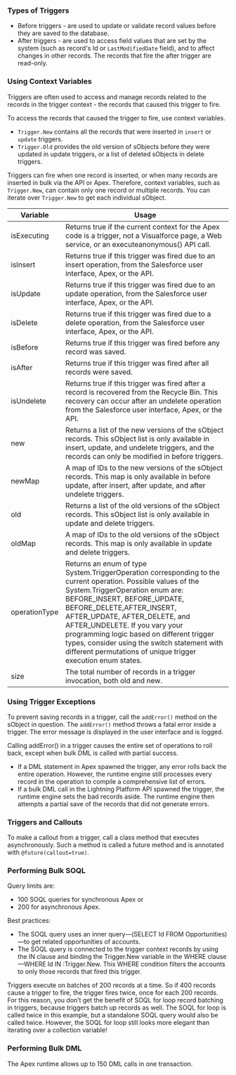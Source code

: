 ### Types of Triggers

* Before triggers - are used to update or validate record values before they are saved to the database.
* After triggers - are used to access field values that are set by the system (such as record's Id or `LastModifiedDate` field), and to affect changes in other records.  The records that fire the after trigger are read-only.

### Using Context Variables
Triggers are often used to access and manage records related to the records in the trigger context - the records that caused this trigger to fire.

To access the records that caused the trigger to fire, use context variables. 
* `Trigger.New` contains all the records that were inserted in `insert` or `update` triggers. 
* `Trigger.Old` provides the old version of sObjects before they were updated in update triggers, or a list of deleted sObjects in delete triggers. 

Triggers can fire when one record is inserted, or when many records are inserted in bulk via the API or Apex. Therefore, context variables, such as `Trigger.New`, can contain only one record or multiple records. You can iterate over `Trigger.New` to get each individual sObject.

| Variable | Usage |
| --- | --- |
| isExecuting | Returns true if the current context for the Apex code is a trigger, not a Visualforce page, a Web service, or an executeanonymous() API call. |
| isInsert | Returns true if this trigger was fired due to an insert operation, from the Salesforce user interface, Apex, or the API. |
| isUpdate | Returns true if this trigger was fired due to an update operation, from the Salesforce user interface, Apex, or the API. |
| isDelete | Returns true if this trigger was fired due to a delete operation, from the Salesforce user interface, Apex, or the API. | 
| isBefore | Returns true if this trigger was fired before any record was saved. |
| isAfter | Returns true if this trigger was fired after all records were saved. |
| isUndelete | Returns true if this trigger was fired after a record is recovered from the Recycle Bin. This recovery can occur after an undelete operation from the Salesforce user interface, Apex, or the API. |
| new | Returns a list of the new versions of the sObject records.  This sObject list is only available in insert, update, and undelete triggers, and the records can only be modified in before triggers. |
| newMap | A map of IDs to the new versions of the sObject records.  This map is only available in before update, after insert, after update, and after undelete triggers. |
| old | Returns a list of the old versions of the sObject records.  This sObject list is only available in update and delete triggers. |
| oldMap | A map of IDs to the old versions of the sObject records.  This map is only available in update and delete triggers. |
| operationType | Returns an enum of type System.TriggerOperation corresponding to the current operation.  Possible values of the System.TriggerOperation enum are: BEFORE_INSERT, BEFORE_UPDATE, BEFORE_DELETE,AFTER_INSERT, AFTER_UPDATE, AFTER_DELETE, and AFTER_UNDELETE. If you vary your programming logic based on different trigger types, consider using the switch statement with different permutations of unique trigger execution enum states. |
| size | The total number of records in a trigger invocation, both old and new. |

### Using Trigger Exceptions
To prevent saving records in a trigger, call the `addError()` method on the sObject in question.  The `addError()` method throws a fatal error inside a trigger.  The error message is displayed in the user interface and is logged.

Calling addError() in a trigger causes the entire set of operations to roll back, except when bulk DML is called with partial success.
* If a DML statement in Apex spawned the trigger, any error rolls back the entire operation. However, the runtime engine still processes every record in the operation to compile a comprehensive list of errors.
* If a bulk DML call in the Lightning Platform API spawned the trigger, the runtime engine sets the bad records aside. The runtime engine then attempts a partial save of the records that did not generate errors.

### Triggers and Callouts
To make a callout from a trigger, call a class method that executes asynchronously.  Such a method is called a future method and is annotated with `@future(callout=true)`.  

### Performing Bulk SOQL
Query limits are:
* 100 SOQL queries for synchronous Apex or 
* 200 for asynchronous Apex.

Best practices:
* The SOQL query uses an inner query—(SELECT Id FROM Opportunities)—to get related opportunities of accounts.
* The SOQL query is connected to the trigger context records by using the IN clause and binding the Trigger.New variable in the WHERE clause—WHERE Id IN :Trigger.New. This WHERE condition filters the accounts to only those records that fired this trigger.

Triggers execute on batches of 200 records at a time. So if 400 records cause a trigger to fire, the trigger fires twice, once for each 200 records. For this reason, you don’t get the benefit of SOQL for loop record batching in triggers, because triggers batch up records as well. The SOQL for loop is called twice in this example, but a standalone SOQL query would also be called twice. However, the SOQL for loop still looks more elegant than iterating over a collection variable!

### Performing Bulk DML
The Apex runtime allows up to 150 DML calls in one transaction.
